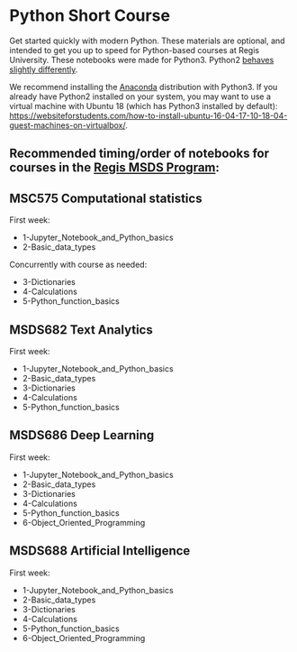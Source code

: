# Python Short Course

Get started quickly with modern Python.  These materials are optional, and intended to get you up to speed for Python-based courses at Regis University.  These notebooks were made for Python3.  Python2 [behaves slightly differently](https://www.geeksforgeeks.org/important-differences-between-python-2-x-and-python-3-x-with-examples/).

We recommend installing the [Anaconda](https://anaconda.org/) distribution with Python3.  If you already have Python2 installed on your system, you may want to use a virtual machine with Ubuntu 18 (which has Python3 installed by default): https://websiteforstudents.com/how-to-install-ubuntu-16-04-17-10-18-04-guest-machines-on-virtualbox/.

## Recommended timing/order of notebooks for courses in the [Regis MSDS Program](https://www.regis.edu/CCIS/Academics/Degrees-Programs/Graduate-Programs/MS-Data-Science.aspx):

## MSC575 Computational statistics

First week:

* 1-Jupyter_Notebook_and_Python_basics
* 2-Basic_data_types

Concurrently with course as needed:

* 3-Dictionaries
* 4-Calculations
* 5-Python_function_basics

## MSDS682 Text Analytics

First week:

* 1-Jupyter_Notebook_and_Python_basics
* 2-Basic_data_types
* 3-Dictionaries
* 4-Calculations
* 5-Python_function_basics

## MSDS686 Deep Learning

First week:

* 1-Jupyter_Notebook_and_Python_basics
* 2-Basic_data_types
* 3-Dictionaries
* 4-Calculations
* 5-Python_function_basics
* 6-Object_Oriented_Programming

## MSDS688 Artificial Intelligence

First week:

* 1-Jupyter_Notebook_and_Python_basics
* 2-Basic_data_types
* 3-Dictionaries
* 4-Calculations
* 5-Python_function_basics
* 6-Object_Oriented_Programming
